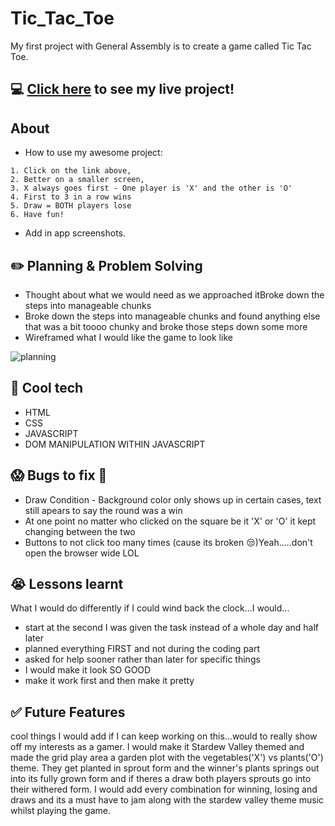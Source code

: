 # Tic_Tac_Toe
My first project with General Assembly is to create a game called Tic Tac Toe.


## :computer: <a href = "https://inanoknowles.github.io/Tic_Tac_Toe/">Click here</a> to see my live project!

## About

- How to use my awesome project:
```
1. Click on the link above,
2. Better on a smaller screen,
3. X always goes first - One player is 'X' and the other is 'O'
4. First to 3 in a row wins
5. Draw = BOTH players lose
6. Have fun!
```

- Add in app screenshots.

## :pencil2: Planning & Problem Solving

- Thought about what we would need as we approached itBroke down the steps into manageable chunks
- Broke down the steps into manageable chunks and found anything else that was a bit toooo chunky and broke those steps down some more
- Wireframed what I would like the game to look like

<img src="https://imgur.com/a/mZUanBV" alt="planning"/>

## :rocket: Cool tech

- HTML
- CSS
- JAVASCRIPT
- DOM MANIPULATION WITHIN JAVASCRIPT

## :scream: Bugs to fix :poop:

- Draw Condition - Background color only shows up in certain cases, text still apears to say the round was a win
- At one point no matter who clicked on the square be it 'X' or 'O' it kept changing between the two
- Buttons to not click too many times (cause its broken :unamused:)Yeah.....don't open the browser wide LOL

## :sob: Lessons learnt

What I would do differently if I could wind back the clock...I would...
- start at the second I was given the task instead of a whole day and half later
- planned everything FIRST and not during the coding part
- asked for help sooner rather than later for specific things
- I would make it look SO GOOD
- make it work first and then make it pretty 

## :white_check_mark: Future Features

cool things I would add if I can keep working on this...would to really show off my interests as a gamer. I would make it Stardew Valley themed and made the grid play area a garden plot with the vegetables('X') vs plants('O') theme. They get planted in sprout form and the winner's plants springs out into its fully grown form and if theres a draw both players sprouts go into their withered form. I would add every combination for winning, losing and draws and its a must have to jam along with the stardew valley theme music whilst playing the game. 

